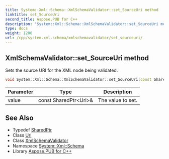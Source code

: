 ```yaml
---
title: System::Xml::Schema::XmlSchemaValidator::set_SourceUri method
linktitle: set_SourceUri
second_title: Aspose.PUB for C++
description: 'System::Xml::Schema::XmlSchemaValidator::set_SourceUri method. Sets the source URI for the XML node being validated in C++.'
type: docs
weight: 1200
url: /cpp/system.xml.schema/xmlschemavalidator/set_sourceuri/
---
```

## XmlSchemaValidator::set_SourceUri method


Sets the source URI for the XML node being validated.

```cpp
void System::Xml::Schema::XmlSchemaValidator::set_SourceUri(const SharedPtr<Uri> &value)
```


| Parameter | Type | Description |
| --- | --- | --- |
| value | const SharedPtr\<Uri\>\& | The value to set. |

## See Also

* Typedef [SharedPtr](../../../system/sharedptr/)
* Class [Uri](../../../system/uri/)
* Class [XmlSchemaValidator](../)
* Namespace [System::Xml::Schema](../../)
* Library [Aspose.PUB for C++](../../../)
